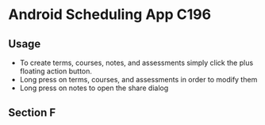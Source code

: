 # Android Scheduling App C196

## Usage

- To create terms, courses, notes, and assessments simply click the plus floating action button.
- Long press on terms, courses, and assessments in order to modify them
- Long press on notes to open the share dialog

## Section F
